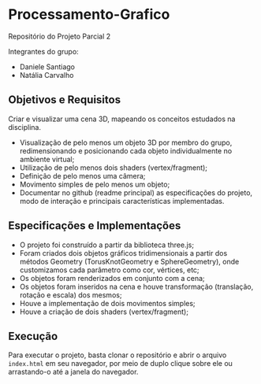 # Processamento-Grafico
Repositório do Projeto Parcial 2

Integrantes do grupo:
* Daniele Santiago
* Natália Carvalho

## Objetivos e Requisitos
Criar e visualizar uma cena 3D, mapeando os conceitos estudados na disciplina.
* Visualização de pelo menos um objeto 3D por membro do grupo, redimensionando e posicionando cada objeto individualmente no ambiente virtual;
* Utilização de pelo menos dois shaders (vertex/fragment);
* Definição de pelo menos uma câmera;
* Movimento simples de pelo menos um objeto;
* Documentar no github (readme principal) as especificações do projeto, modo de interação e principais características implementadas.

## Especificações e Implementações
* O projeto foi construído a partir da biblioteca three.js;
* Foram criados dois objetos gráficos tridimensionais a partir dos métodos Geometry (TorusKnotGeometry e SphereGeometry), onde customizamos cada parâmetro como cor, vértices, etc;
* Os objetos foram renderizados em conjunto com a cena;
* Os objetos foram inseridos na cena e houve transformação (translação, rotação e escala) dos mesmos;
* Houve a implementação de dois movimentos simples;
* Houve a criação de dois shaders (vertex/fragment);

## Execução
Para executar o projeto, basta clonar o repositório e abrir o arquivo ```index.html``` em seu navegador, por meio de duplo clique sobre ele ou arrastando-o até a janela do navegador.
